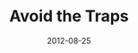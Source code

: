 ---
layout: message
category: message
series: "How to Love Your Job"
title: "Avoid the Traps"
date: 2012-08-25
message_id: 744
---